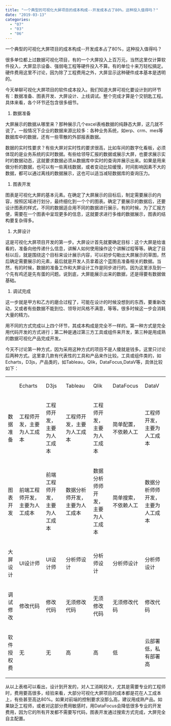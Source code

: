 ```yaml
---
title: "一个典型的可视化大屏项目的成本构成--开发成本占了80%，这种投入值得吗？"
date: "2019-03-13"
categories: 
  - "07"
  - "03"
  - "06"
---
```


一个典型的可视化大屏项目的成本构成--开发成本占了80%，这种投入值得吗？

很多单位都上过数据可视化项目，有的一个大屏投入上百万元，当然这里仅计算软件投入，大屏显示设备、强弱电工程等硬件投入不算。有的单位十来万轻松搞定。硬件费用这里不讨论，因为除了工程费用之外，大屏显示这种硬件成本基本是透明的。

今天单聊可视化大屏项目的软件成本投入。我们知道大屏可视化要设计到的环节有：数据准备、图表开发、大屏设计、上线调试。整个完成才算是个交钥匙工程。具体来看，各个环节还包含很多细节。

1. 数据准备

大屏展示的数据从哪里来？那种展示几个excel表格数据的纯静态大屏，这几就不说了。一般情况下企业的数据来源比较多：各种业务系统，如erp、crm、mes等数据库中的数据，还有一些零散的外部报表数据。

数据的实时性要求？有些大屏对实时性的要求很高，比如车间的数字化看板，必须体现的是业务系统的实时数据。有些给领导汇报的数据或展示大屏，也要求展示实时的数据动态，这就要求数据必须从数据库中实时的查询并展示出来。如果是用来做分析的数据，也可以有一些离线数据，或者变动比较缓慢，时间影响因素不大的数据，都可以通过离线的数据展示，这也可以适当减轻数据库的查询压力。

1. 图表开发

图表是可视化大屏的基本元素。在确定了大屏展示的目标后，制定需要展示的内容，按照区域进行划分，最终细化到一个个的图表。确定了要展示的数据后，还要设计图表的样式，不同的数据适合用不同的数据进行展示，有的时候，为了汇报方便，需要在一个图表中呈现更多的信息，这就要求进行多维的数据展示，图表的结构要复杂得多。

1. 大屏设计

这是可视化大屏项目开发的第一步。大屏设计首先就要确定目标：这个大屏是给谁看的，准备向他传递什么信息，讲解人如何使用操作这个讲解过程等等。确定了目标以后，就是围绕这个目标来设计展示内容，可以初步勾勒出大屏展示的草图，然后确定需要展示的元素，最后就是开发人员拿着这个蓝图去准备相关的数据。当然，有的时候，数据的准备工作和大屏设计工作是同步进行的。因为这里涉及到一个先有鸡还是先有蛋的问题。说到底，大屏能展示出来的数据，还是得要有数据做基础。

1. 调试完成

这一步就是甲方和乙方的磨合过程了，可能在设计的时候没想到的东西，要重新改动，又或者有些数据不能到位、领导对风格不满意，等等。很多时候这一步会消耗大量的精力。

用不同的方式完成以上四个环节，其成本构成是完全不一样的。第一种方式是完全用代码开发的方式进行；第二种是通过第三方工具或组件来开发，第三种是用成熟的数据可视化产品完成开发。

今天不讨论第一种方式，因为采用这种方式的项目不是人傻就是钱多。这里只讨论后两种方式。这里拿几款有代表性的工具和产品来作比较。工具或组件类的，如Echarts，D3js，产品类的，如Tableau，Qlik，DataFocus,DataV等，具体比较如下：

<table><tbody><tr><td>&nbsp;</td><td><p>Echarts</p></td><td><p>D3js</p></td><td><p>Tableau</p></td><td><p>Qlik</p></td><td><p>DataFocus</p></td><td><p>DataV</p></td></tr><tr><td><p>数据准备</p></td><td><p>工程师开发，主要为人工成本</p></td><td><p>工程师开发，主要为人工成本</p></td><td><p>工程师开发，主要为人工成本</p></td><td><p>工程师开发，主要为人工成本</p></td><td><p>简单配置，不依赖人工</p></td><td><p>工程师开发，主要为人工成本</p></td></tr><tr><td><p>图表开发</p></td><td><p>前端工程师开发，主要为人工成本</p></td><td><p>前端工程师开发，主要为人工成本</p></td><td><p>数据分析师开发，主要为人工成本</p></td><td><p>数据分析师师开发，主要为人工成本</p></td><td><p>简单搜索，不依赖人工</p></td><td><p>数据分析师师开发，主要为人工成本</p></td></tr><tr><td><p>大屏设计</p></td><td><p>UI设计师</p></td><td><p>UI设计师</p></td><td><p>分析师设计</p></td><td><p>分析师设计</p></td><td><p>分析师设计</p></td><td><p>分析师设计</p></td></tr><tr><td><p>调试修改</p></td><td><p>修改代码</p></td><td><p>修改代码</p></td><td><p>无须修改代码</p></td><td><p>无须修改代码</p></td><td><p>无须修改代码</p></td><td><p>修改代码</p></td></tr><tr><td><p>软件授权费</p></td><td><p>无</p></td><td><p>无</p></td><td><p>高</p></td><td><p>高</p></td><td><p>低</p></td><td><p>云部署低，私有部署高</p></td></tr></tbody></table>

从以上表格可以看出，设计到开发的，对人工消耗较大，尤其是需要专业的工程师时，费用要高很多，经验来看，大部分可视化大屏项目的成本都是花在人工成本上，有些甚至高达80%。如果对前端的控制要求没那么高，建议用成熟产品。如果缺乏工程师，或者对这部分费用敏感时，用DataFocus会降低很多专业的开发费用，因为它的所有开发都不需要写代码，图表开发通过搜索方式完成，大屏完全自主配置。
